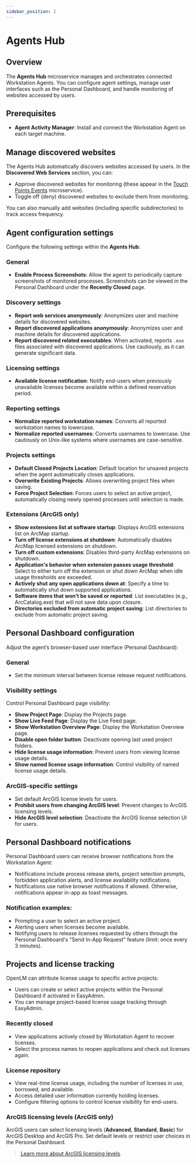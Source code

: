 ```yaml
---
sidebar_position: 2
---
```


# Agents Hub

## Overview

The **Agents Hub** microservice manages and orchestrates connected Workstation Agents. You can configure agent settings, manage user interfaces such as the Personal Dashboard, and handle monitoring of websites accessed by users.

## Prerequisites

- **Agent Activity Manager**: Install and connect the Workstation Agent on each target machine.

## Manage discovered websites

The Agents Hub automatically discovers websites accessed by users. In the **Discovered Web Services** section, you can:

- Approve discovered websites for monitoring (these appear in the [Touch Points Events](touch-point-events.md) microservice).
- Toggle off (deny) discovered websites to exclude them from monitoring.

You can also manually add websites (including specific subdirectories) to track access frequency.

## Agent configuration settings

Configure the following settings within the **Agents Hub**:

### General

- **Enable Process Screenshots**: Allow the agent to periodically capture screenshots of monitored processes. Screenshots can be viewed in the Personal Dashboard under the **Recently Closed** page.

### Discovery settings

- **Report web services anonymously**: Anonymizes user and machine details for discovered websites.
- **Report discovered applications anonymously**: Anonymizes user and machine details for discovered applications.
- **Report discovered related executables**: When activated, reports `.exe` files associated with discovered applications. Use cautiously, as it can generate significant data.

### Licensing settings

- **Available license notification**: Notify end-users when previously unavailable licenses become available within a defined reservation period.

### Reporting settings

- **Normalize reported workstation names**: Converts all reported workstation names to lowercase.
- **Normalize reported usernames**: Converts usernames to lowercase. Use cautiously on Unix-like systems where usernames are case-sensitive.

### Projects settings

- **Default Closed Projects Location**: Default location for unsaved projects when the agent automatically closes applications.
- **Overwrite Existing Projects**: Allows overwriting project files when saving.
- **Force Project Selection**: Forces users to select an active project, automatically closing newly opened processes until selection is made.

### Extensions (ArcGIS only)

- **Show extensions list at software startup**: Displays ArcGIS extensions list on ArcMap startup.
- **Turn off license extensions at shutdown**: Automatically disables ArcMap licensed extensions on shutdown.
- **Turn off custom extensions**: Disables third-party ArcMap extensions on shutdown.
- **Application's behavior when extension passes usage threshold**: Select to either turn off the extension or shut down ArcMap when idle usage thresholds are exceeded.
- **Actively shut any open applications down at**: Specify a time to automatically shut down supported applications.
- **Software items that won't be saved or reported**: List executables (e.g., ArcCatalog.exe) that will not save data upon closure.
- **Directories excluded from automatic project saving**: List directories to exclude from automatic project saving.

## Personal Dashboard configuration

Adjust the agent’s browser-based user interface (Personal Dashboard):

### General

- Set the minimum interval between license release request notifications.

### Visibility settings

Control Personal Dashboard page visibility:

- **Show Project Page**: Display the Projects page.
- **Show Live Feed Page**: Display the Live Feed page.
- **Show Workstation Overview Page**: Display the Workstation Overview page.
- **Disable open folder button**: Deactivate opening last used project folders.
- **Hide license usage information**: Prevent users from viewing license usage details.
- **Show named license usage information**: Control visibility of named license usage details.

### ArcGIS-specific settings

- Set default ArcGIS license levels for users.
- **Prohibit users from changing ArcGIS level**: Prevent changes to ArcGIS licensing levels.
- **Hide ArcGIS level selection**: Deactivate the ArcGIS license selection UI for users.

## Personal Dashboard notifications

Personal Dashboard users can receive browser notifications from the Workstation Agent:

- Notifications include process release alerts, project selection prompts, forbidden application alerts, and license availability notifications.
- Notifications use native browser notifications if allowed. Otherwise, notifications appear in-app as toast messages.

### Notification examples:

- Prompting a user to select an active project.
- Alerting users when licenses become available.
- Notifying users to release licenses requested by others through the Personal Dashboard's "Send In-App Request" feature (limit: once every 3 minutes).

## Projects and license tracking

OpenLM can attribute license usage to specific active projects:

- Users can create or select active projects within the Personal Dashboard if activated in EasyAdmin.
- You can manage project-based license usage tracking through EasyAdmin.

### Recently closed

- View applications actively closed by Workstation Agent to recover licenses.
- Select the process names to reopen applications and check out licenses again.

### License repository

- View real-time license usage, including the number of licenses in use, borrowed, and available.
- Access detailed user information currently holding licenses.
- Configure filtering options to control license visibility for end-users.

### ArcGIS licensing levels (ArcGIS only)

ArcGIS users can select licensing levels (**Advanced**, **Standard**, **Basic**) for ArcGIS Desktop and ArcGIS Pro. Set default levels or restrict user choices in the Personal Dashboard.

> [Learn more about ArcGIS licensing levels](https://pro.arcgis.com/en/pro-app/latest/get-started/license-levels.htm).

